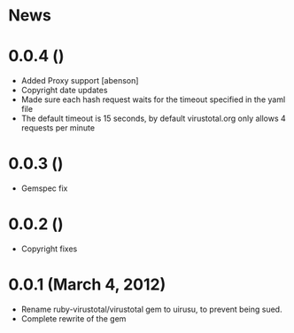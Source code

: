 # News

# 0.0.4 ()
- Added Proxy support [abenson]
- Copyright date updates
- Made sure each hash request waits for the timeout specified in the yaml file
- The default timeout is 15 seconds, by default virustotal.org only allows 4 requests per minute

# 0.0.3 ()
- Gemspec fix

# 0.0.2 ()
- Copyright fixes

# 0.0.1 (March 4, 2012)
- Rename ruby-virustotal/virustotal gem to uirusu, to prevent being sued.
- Complete rewrite of the gem
